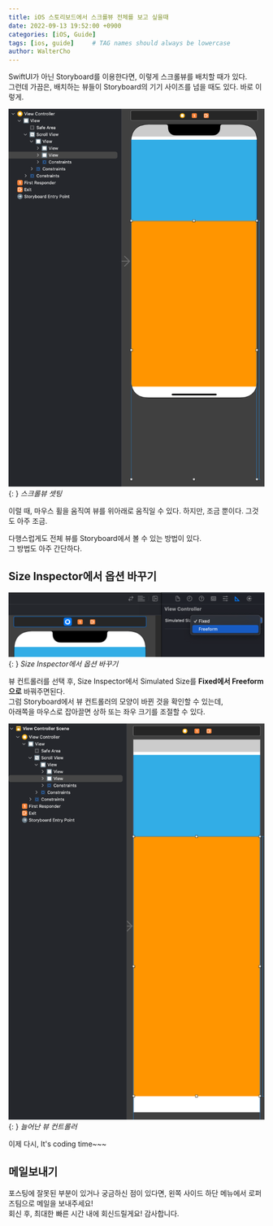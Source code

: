 ```yaml
---
title: iOS 스토리보드에서 스크롤뷰 전체를 보고 싶을때
date: 2022-09-13 19:52:00 +0900
categories: [iOS, Guide]
tags: [ios, guide]     # TAG names should always be lowercase
author: WalterCho
---
```


SwiftUI가 아닌 Storyboard를 이용한다면, 이렇게 스크롤뷰를 배치할 때가 있다.<br>
그런데 가끔은, 배치하는 뷰들이 Storyboard의 기기 사이즈를 넘을 때도 있다. 바로 이렇게.

![ScrollView Setting but](/post_img/20220913/ScrollView_but.png){: }
_스크롤뷰 셋팅_

이럴 때, 마우스 휠을 움직여 뷰를 위아래로 움직일 수 있다. 하지만, 조금 뿐이다. 그것도 아주 조금.

다행스럽게도 전체 뷰를 Storyboard에서 볼 수 있는 방법이 있다.<br>
그 방법도 아주 간단하다.

## Size Inspector에서 옵션 바꾸기
![Change Simulator Size](/post_img/20220913/SimulatorSize.png){: }
_Size Inspector에서 옵션 바꾸기_

뷰 컨트롤러를 선택 후, Size Inspector에서 Simulated Size를 **Fixed에서 Freeform으로** 바꿔주면된다.<br>
그럼 Storyboard에서 뷰 컨트롤러의 모양이 바뀐 것을 확인할 수 있는데,<br>아래쪽을 마우스로 잡아끌면 상하 또는 좌우 크기를 조절할 수 있다.

![FullSize Scroll](/post_img/20220913/fullSize.png){: }
_늘어난 뷰 컨트롤러_

이제 다시, It's coding time~~~

## 메일보내기
포스팅에 잘못된 부분이 있거나 궁금하신 점이 있다면, 왼쪽 사이드 하단 메뉴에서 로퍼즈팀으로 메일을 보내주세요!<br>
회신 후, 최대한 빠른 시간 내에 회신드릴게요! 감사합니다.